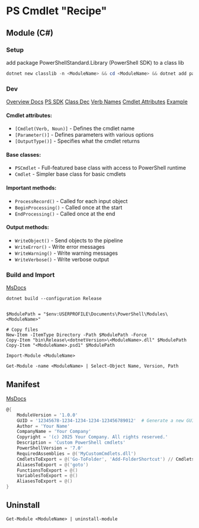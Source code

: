 # PS Cmdlet "Recipe"

## Module (C#)

### Setup

add package PowerShellStandard.Library (PowerShell SDK) to a class lib

```powershell
dotnet new classlib -n <ModuleName> && cd <ModuleName> && dotnet add package PowerShellStandard.Library
```


### Dev

[Overview Docs](https://learn.microsoft.com/en-us/powershell/scripting/developer/cmdlet/cmdlet-overview?view=powershell-7.5)
[PS SDK](https://learn.microsoft.com/en-us/powershell/scripting/developer/windows-powershell-reference?view=powershell-7.5)
[Class Dec](https://learn.microsoft.com/en-us/powershell/scripting/developer/cmdlet/cmdlet-class-declaration?view=powershell-7.5)
[Verb Names](https://learn.microsoft.com/en-us/powershell/scripting/developer/cmdlet/approved-verbs-for-windows-powershell-commands?view=powershell-7.5)
[Cmdlet Attributes](https://learn.microsoft.com/en-us/powershell/scripting/developer/cmdlet/cmdlet-attribute-declaration?view=powershell-7.5)
[Example](https://learn.microsoft.com/en-us/powershell/scripting/developer/cmdlet/how-to-write-a-simple-cmdlet?view=powershell-7.5)

#### Cmdlet attributes:

* ``[Cmdlet(Verb, Noun)]`` - Defines the cmdlet name
* ``[Parameter()]`` - Defines parameters with various options
* ``[OutputType()]`` - Specifies what the cmdlet returns

#### Base classes:

* ``PSCmdlet`` - Full-featured base class with access to PowerShell runtime
* ``Cmdlet`` - Simpler base class for basic cmdlets

#### Important methods:

* ``ProcessRecord()`` - Called for each input object
* ``BeginProcessing()`` - Called once at the start
* ``EndProcessing()`` - Called once at the end

#### Output methods:

* ``WriteObject()`` - Send objects to the pipeline
* ``WriteError()`` - Write error messages
* ``WriteWarning()`` - Write warning messages
* ``WriteVerbose()`` - Write verbose output


### Build and Import

[MsDocs](https://learn.microsoft.com/en-us/powershell/scripting/developer/module/how-to-write-a-powershell-binary-module?view=powershell-7.5)

```
dotnet build --configuration Release


$ModulePath = "$env:USERPROFILE\Documents\PowerShell\Modules\<ModuleName>"

# Copy files
New-Item -ItemType Directory -Path $ModulePath -Force
Copy-Item "bin\Release\<dotnetVersion>\<ModuleName>.dll" $ModulePath
Copy-Item "<ModuleName>.psd1" $ModulePath

Import-Module <ModuleName>

Get-Module -name <ModuleName> | Select-Object Name, Version, Path
```


## Manifest

[MsDocs](https://learn.microsoft.com/en-us/powershell/scripting/developer/module/how-to-write-a-powershell-module-manifest?view=powershell-7.5)

```powershell
@{
    ModuleVersion = '1.0.0'
    GUID = '12345678-1234-1234-1234-123456789012'  # Generate a new GUID
    Author = 'Your Name'
    CompanyName = 'Your Company'
    Copyright = '(c) 2025 Your Company. All rights reserved.'
    Description = 'Custom PowerShell cmdlets'
    PowerShellVersion = '7.0'
    RequiredAssemblies = @('MyCustomCmdlets.dll')
    CmdletsToExport = @('Go-ToFolder', 'Add-FolderShortcut') // Cmdlets in module (one class each)
    AliasesToExport = @('goto')
    FunctionsToExport = @()
    VariablesToExport = @()
    AliasesToExport = @()
}
```


## Uninstall

```
Get-Module <ModuleName> | uninstall-module
```

